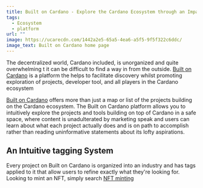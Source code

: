 ```yaml
---
title: Built on Cardano - Explore the Cardano Ecosystem through an Impartial Lense
tags:
  - Ecosystem
  - platform
url: ""
image: https://ucarecdn.com/1442a2e5-65a5-4ea6-a5f5-9f5f322c6ddc/
image_text: Built on Cardano home page
---
```


The decentralized world, Cardano included, is unorganized and quite overwhelming t it can be difficult to find a way in from the outside. [Built on Cardano](https://builtoncardano.com/) is a platform the helps to facilitate discovery whilst promoting exploration of projects, developer tool, and all players in the Cardano ecosystem

[Built on Cardano](https://builtoncardano.com/) offers more than just a map or list of the projects building on the Cardano ecosystem. The Built on Cardano platform allows you to intuitively explore the projects and tools building on top of Cardano in a safe space, where content is unadulterated by marketing speak and users can learn about what each project actually does and is on path to accomplish rather than reading uninformative statements about its lofty aspirations.

## An Intuitive tagging System

Every project on Built on Cardano is organized into an industry and has tags applied to it that allow users to refine exactly what they're looking for. Looking to mint an NFT, simply search [NFT minting](https://builtoncardano.com/search?q=nft%20minting)
